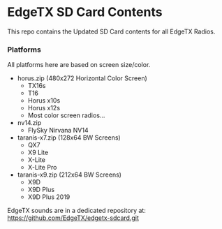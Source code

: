 # EdgeTX SD Card Contents

This repo contains the Updated SD Card contents for all EdgeTX Radios.

### Platforms

All platforms here are based on screen size/color. <br>

- horus.zip (480x272 Horizontal Color Screen)
    - TX16s
    - T16
    - Horus x10s
    - Horus x12s
    - Most color screen radios...
- nv14.zip
    - FlySky Nirvana NV14
- taranis-x7.zip (128x64 BW Screens)
    - QX7
    - X9 Lite
    - X-Lite
    - X-Lite Pro
- taranis-x9.zip (212x64 BW Screens)
    - X9D
    - X9D Plus
    - X9D Plus 2019

EdgeTX sounds are in a dedicated repository at: https://github.com/EdgeTX/edgetx-sdcard.git
